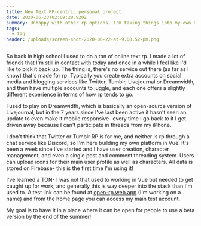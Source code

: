 ```yaml
---
title: New Text RP-centric personal project
date: 2020-06-23T02:09:28.920Z
summary: Unhappy with other rp options, I'm taking things into my own hands
tags:
  - tag
header: /uploads/screen-shot-2020-06-22-at-9.08.52-pm.png
---
```

So back in high school I used to do a ton of online text rp. I made a lot of friends that I'm still in contact with today and once in a while I feel like I'd like to pick it back up. The thing is, there's no service out there (as far as I know) that's made for rp. Typically you create extra accounts on social media and blogging services like Twitter, Tumblr, Livejournal or Dreamwidth, and then have multiple accounts to juggle, and each one offers a slightly different experience in terms of how rp tends to go.

I used to play on Dreamwidth, which is basically an open-source version of Livejournal, but in the 7 years since I've last been active it hasn't seen an update to even make it mobile responsive- every time I go back to it I get driven away because I can't participate in threads from my iPhone.

I don't think that Twitter or Tumblr RP is for me, and neither is rp through a chat service like Discord, so I'm here building my own platform in Vue. It's been a week since I've started and I have user creation, character management, and even a single post and comment threading system. Users can upload icons for their main user profile as well as characters. All data is stored on Firebase- this is the first time I'm using it!

I've learned a TON- I was not that used to working in Vue but needed to get caught up for work, and generally this is way deeper into the stack than I'm used to. A test link can be found at [open-rp.web.app](https://open-rp.web.app) (I'm working on a name) and from the home page you can access my main test account.

My goal is to have it in a place where it can be open for people to use a beta version by the end of the summer!